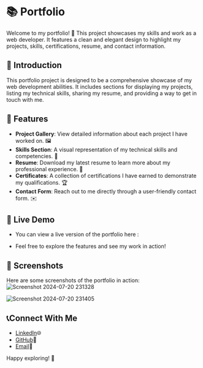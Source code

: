 # 📚 **Portfolio**

Welcome to my portfolio! 🎉 This project showcases my skills and work as a web developer. It features a clean and elegant design to highlight my projects, skills, certifications, resume, and contact information.

## 🚀 **Introduction**

This portfolio project is designed to be a comprehensive showcase of my web development abilities. It includes sections for displaying my projects, listing my technical skills, sharing my resume, and providing a way to get in touch with me.

## 🌟 **Features** 

- **Project Gallery**: View detailed information about each project I have worked on. 🖼️
- **Skills Section**: A visual representation of my technical skills and competencies. 💪
- **Resume**: Download my latest resume to learn more about my professional experience. 📄
- **Certificates**: A collection of certifications I have earned to demonstrate my qualifications. 🏆
- **Contact Form**: Reach out to me directly through a user-friendly contact form. ✉️


## 👀 **Live Demo**

- You can view a live version of the portfolio here : 

- Feel free to explore the features and see my work in action!
  
## 📸 **Screenshots**

Here are some screenshots of the portfolio in action:
![Screenshot 2024-07-20 231328](https://github.com/user-attachments/assets/b065d386-db44-4417-9c57-b8da68f3313e)

![Screenshot 2024-07-20 231405](https://github.com/user-attachments/assets/2bee91b1-5b40-41ae-a1df-39e2940fe15b)

## 📞**Connect With Me**

- [LinkedIn](https://www.linkedin.com/in/jagrati-mehta-4b87b7213/)🌐
- [GitHub](https://github.com/jagratimehta410)🐙
- [Email](jagratimehta410@gmail.com)📧

Happy exploring! 🚀
